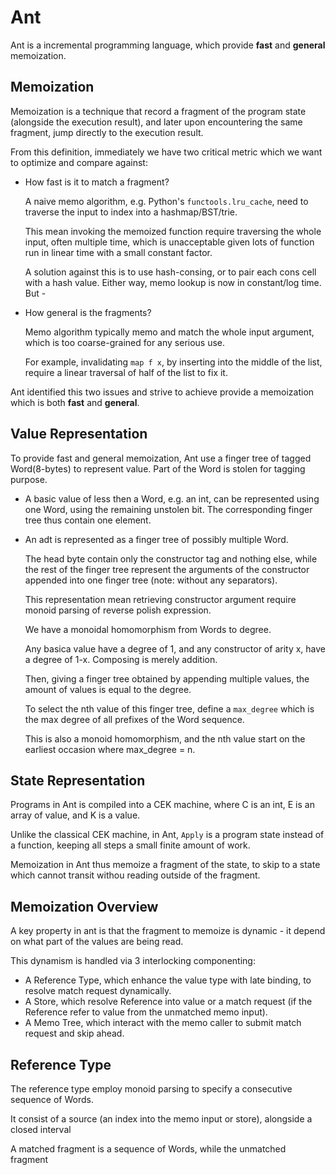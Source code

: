 # Ant
Ant is a incremental programming language, which provide **fast** and **general** memoization.

## Memoization
Memoization is a technique that record a fragment of the program state (alongside the execution result), and later upon encountering the same fragment, jump directly to the execution result.

From this definition, immediately we have two critical metric which we want to optimize and compare against:
- How fast is it to match a fragment?

  A naive memo algorithm, e.g. Python's  `functools.lru_cache`, need to traverse the input to index into a hashmap/BST/trie. 

  This mean invoking the memoized function require traversing the whole input, often multiple time, which is unacceptable given lots of function run in linear time with a small constant factor.

  A solution against this is to use hash-consing, or to pair each cons cell with a hash value. Either way, memo lookup is now in constant/log time. But - 
- How general is the fragments?

  Memo algorithm typically memo and match the whole input argument, which is too coarse-grained for any serious use.

  For example, invalidating `map f x`, by inserting into the middle of the list, require a linear traversal of half of the list to fix it.

Ant identified this two issues and strive to achieve provide a memoization which is both **fast** and **general**.

## Value Representation
To provide fast and general memoization, Ant use a finger tree of tagged Word(8-bytes) to represent value. Part of the Word is stolen for tagging purpose.

- A basic value of less then a Word, e.g. an int, can be represented using one Word, using the remaining unstolen bit. The corresponding finger tree thus contain one element.

- An adt is represented as a finger tree of possibly multiple Word. 

  The head byte contain only the constructor tag and nothing else, while the rest of the finger tree represent the arguments of the constructor appended into one finger tree (note: without any separators).

  This representation mean retrieving constructor argument require monoid parsing of reverse polish expression.

  We have a monoidal homomorphism from Words to degree.

  Any basica value have a degree of 1, and any constructor of arity x, have a degree of 1-x. Composing is merely addition.

  Then, giving a finger tree obtained by appending multiple values, the amount of values is equal to the degree.

  To select the nth value of this finger tree, define a `max_degree` which is the max degree of all prefixes of the Word sequence.

  This is also a monoid homomorphism, and the nth value start on the earliest occasion where max_degree = n.

## State Representation
Programs in Ant is compiled into a CEK machine, where C is an int, E is an array of value, and K is a value.

Unlike the classical CEK machine, in Ant, `Apply` is a program state instead of a function, keeping all steps a small finite amount of work.

Memoization in Ant thus memoize a fragment of the state, to skip to a state which cannot transit withou reading outside of the fragment.

## Memoization Overview
A key property in ant is that the fragment to memoize is dynamic - it depend on what part of the values are being read.

This dynamism is handled via 3 interlocking componenting:
- A Reference Type, which enhance the value type with late binding, to resolve match request dynamically. 
- A Store, which resolve Reference into value or a match request (if the Reference refer to value from the unmatched memo input).
- A Memo Tree, which interact with the memo caller to submit match request and skip ahead.

## Reference Type
The reference type employ monoid parsing to specify a consecutive sequence of Words.

It consist of a source (an index into the memo input or store), alongside a closed interval

A matched fragment is a sequence of Words, while the unmatched fragment 
